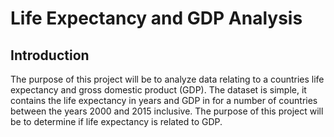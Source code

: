 # Life Expectancy and GDP Analysis

## Introduction

The purpose of this project will be to analyze data relating to a countries life expectancy and gross domestic product (GDP). The dataset is simple, it contains the life expectancy in years and GDP in for a number of countries between the years 2000 and 2015 inclusive. The purpose of this project will be to determine if life expectancy is related to GDP.
